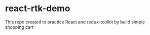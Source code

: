 # react-rtk-demo
This repo created to practice React and redux-toolkit by build simple  shopping cart
